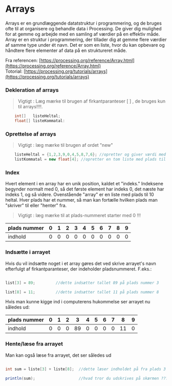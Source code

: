 # Arrays

Arrays er en grundlæggende datatstruktur i programmering, og de bruges ofte til at organisere og behandle data i Processing. De giver dig mulighed for at gemme og arbejde med en samling af værdier på en effektiv måde.
Array er en struktur i programmering, der tillader dig at gemme flere værdier af samme type under ét navn. Det er som en liste, hvor du kan opbevare og håndtere flere elementer af data på en struktureret måde.

Fra referencen: [https://processing.org/reference/Array.html](https://processing.org/reference/Array.html)    
Totorial: [https://processing.org/tutorials/arrays](https://processing.org/tutorials/arrays)   

### Dekleration af arrays 

> Vigtigt : Læg mærke til brugen af firkantparanteser [ ] , de bruges kun til arrays!!!!. 

```java
    int[]   listeHeltal;
    float[] listeKommatal:
```

### Oprettelse af arrays

> Vigtigt : læg mærke til brugen af ordet "new"

```java
    listeHeltal = {1,2,3,9,0,4,5,8,7,6}; //opretter og giver værdi med det samme
    listKommatal = new float[4]; //opretter en tom liste med plads til fire floats
```

### Index

Hvert element i en array har en unik position, kaldet et "indeks." Indeksene begynder normalt med 0, så det første element har indeks 0, det næste har indeks 1, og så videre.
Ovenstående "array" er en liste med plads til 10 heltal. Hver plads har et nummer, så man kan fortælle hvilken plads man "skriver" til eller "henter" fra.

>Vigtigt : læg mærke til at plads-nummeret starter med 0 !!!

| plads nummer   |  0     | 1      | 2      | 3      | 4      | 5      | 6     | 7     | 8     | 9      |
| -------------- | ------ | ------ | ------ | ------ | ------ | ------ | ----- | ----- | ----- | ------ |
| indhold        |  0     | 0      | 0      | 0      | 0      | 0      | 0     | 0     | 0     | 0      |

### Indsætte i arrayet

Hvis du vil indsætte noget i et array gøres det ved skrive arrayet's navn efterfulgt af firkantparanteser, der indeholder pladsnummeret.
F.eks.:

```java

list[3] = 89;         //dette indsætter tallet 89 på plads nummer 3

list[8] = 11;         //dette indsætter tallet 11 på plads nummer 8

```
Hvis man kunne kigge ind i computerens hukommelse ser arrayet nu således ud:

| plads nummer   |  0     | 1      | 2      | 3      | 4      | 5      | 6     | 7     | 8     | 9      |
| -------------- | ------ | ------ | ------ | ------ | ------ | ------ | ----- | ----- | ----- | ------ |
| indhold        |  0     | 0      | 0      | 89     | 0      | 0      | 0     | 0     | 11    | 0      |


### Hente/læse fra arrayet

Man kan også læse fra arrayet, det ser således ud

```java

int sum = liste[3] + liste[8];  //dette læser indholdet på fra plads 3 og plads 8 i listen, og lægger værdierne sammen
                                
println(sum);                   //hvad tror du udskrives på skærmen ??????

```



